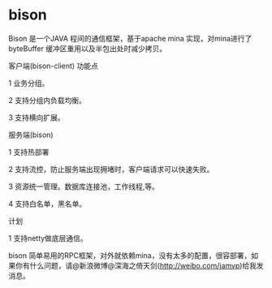 bison
=====

Bison 是一个JAVA 程间的通信框架，基于apache mina 实现，对mina进行了byteBuffer 缓冲区重用以及半包出处时减少拷贝。

客户端(bison-client) 功能点

1 业务分组。

2 支持分组内负载均衡。

3 支持横向扩展。

服务端(bison)

1 支持热部署

2 支持流控，防止服务端出现拥堵时，客户端请求可以快速失败。

3 资源统一管理。数据库连接池，工作线程,等。

4 支持白名单，黑名单。

计划

1 支持netty做底层通信。


bison 简单易用的RPC框架，对外就依赖mina，没有太多的配置，很容部署，如果你有什么问题，请@新浪微博@深海之倚天剑(http://weibo.com/jamvp)给我发消息。
